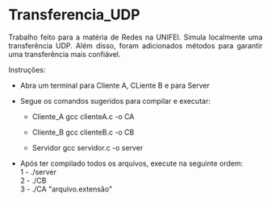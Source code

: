 # Transferencia_UDP
<p align="justify">
Trabalho feito para a matéria de Redes na UNIFEI. Simula localmente uma transferência UDP. Além disso, foram adicionados métodos para garantir uma transferência mais confiável.
</p>

Instruções:
- Abra um terminal para Cliente A, CLiente B e para Server
- Segue os comandos sugeridos para compilar e executar:
    - Cliente_A
    gcc clienteA.c -o CA
    
    - Cliente_B
    gcc clienteB.c -o CB

    - Servidor
    gcc servidor.c -o server

- Após ter compilado todos os arquivos, execute na seguinte ordem:  
1 - ./server  
2 - ./CB  
3 - ./CA "arquivo.extensão"



